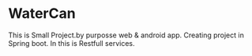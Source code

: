 # WaterCan
This is Small Project.by purposse web & android app.
Creating project in Spring boot.
In this is Restfull services.

